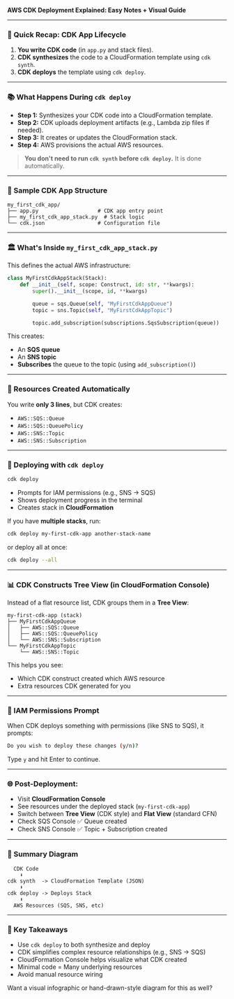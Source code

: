 **AWS CDK Deployment Explained: Easy Notes + Visual Guide**

---

### 🔄 Quick Recap: CDK App Lifecycle

1. **You write CDK code** (in `app.py` and stack files).
2. **CDK synthesizes** the code to a CloudFormation template using `cdk synth`.
3. **CDK deploys** the template using `cdk deploy`.

---

### 📚 What Happens During `cdk deploy`

* **Step 1:** Synthesizes your CDK code into a CloudFormation template.
* **Step 2:** CDK uploads deployment artifacts (e.g., Lambda zip files if needed).
* **Step 3:** It creates or updates the CloudFormation stack.
* **Step 4:** AWS provisions the actual AWS resources.

> **You don't need to run `cdk synth` before `cdk deploy`.** It is done automatically.

---

### 🔹 Sample CDK App Structure

```text
my_first_cdk_app/
├── app.py                   # CDK app entry point
├── my_first_cdk_app_stack.py  # Stack logic
└── cdk.json                 # Configuration file
```

---

### 🏛️ What's Inside `my_first_cdk_app_stack.py`

This defines the actual AWS infrastructure:

```python
class MyFirstCdkAppStack(Stack):
    def __init__(self, scope: Construct, id: str, **kwargs):
        super().__init__(scope, id, **kwargs)

        queue = sqs.Queue(self, "MyFirstCdkAppQueue")
        topic = sns.Topic(self, "MyFirstCdkAppTopic")

        topic.add_subscription(subscriptions.SqsSubscription(queue))
```

This creates:

* An **SQS queue**
* An **SNS topic**
* **Subscribes** the queue to the topic (using `add_subscription()`)

---

### 🧵 Resources Created Automatically

You write **only 3 lines**, but CDK creates:

* `AWS::SQS::Queue`
* `AWS::SQS::QueuePolicy`
* `AWS::SNS::Topic`
* `AWS::SNS::Subscription`

---

### 🚀 Deploying with `cdk deploy`

```bash
cdk deploy
```

* Prompts for IAM permissions (e.g., SNS -> SQS)
* Shows deployment progress in the terminal
* Creates stack in **CloudFormation**

If you have **multiple stacks**, run:

```bash
cdk deploy my-first-cdk-app another-stack-name
```

or deploy all at once:

```bash
cdk deploy --all
```

---

### 📊 CDK Constructs Tree View (in CloudFormation Console)

Instead of a flat resource list, CDK groups them in a **Tree View**:

```
my-first-cdk-app (stack)
├── MyFirstCdkAppQueue
│   ├── AWS::SQS::Queue
│   ├── AWS::SQS::QueuePolicy
│   └── AWS::SNS::Subscription
└── MyFirstCdkAppTopic
    └── AWS::SNS::Topic
```

This helps you see:

* Which CDK construct created which AWS resource
* Extra resources CDK generated for you

---

### 🔐 IAM Permissions Prompt

When CDK deploys something with permissions (like SNS to SQS), it prompts:

```bash
Do you wish to deploy these changes (y/n)?
```

Type `y` and hit Enter to continue.

---

### 🌐 Post-Deployment:

* Visit **CloudFormation Console**
* See resources under the deployed stack (`my-first-cdk-app`)
* Switch between **Tree View** (CDK style) and **Flat View** (standard CFN)
* Check SQS Console ✅ Queue created
* Check SNS Console ✅ Topic + Subscription created

---

### 🔢 Summary Diagram

```text
  CDK Code
    ⬇
cdk synth  -> CloudFormation Template (JSON)
    ⬇
cdk deploy -> Deploys Stack
    ⬇
  AWS Resources (SQS, SNS, etc)
```

---

### 🎉 Key Takeaways

* Use `cdk deploy` to both synthesize and deploy
* CDK simplifies complex resource relationships (e.g., SNS -> SQS)
* CloudFormation Console helps visualize what CDK created
* Minimal code = Many underlying resources
* Avoid manual resource wiring

Want a visual infographic or hand-drawn-style diagram for this as well?
